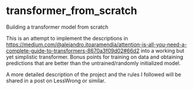 # transformer_from_scratch
Building a transformer model from scratch

This is an attempt to implement the descriptions in https://medium.com/@alejandro.itoaramendia/attention-is-all-you-need-a-complete-guide-to-transformers-8670a3f09d02#66d2 into a working but yet simplistic transformer. Bonus points for training on data and obtaining predictions that are better than the untrained/randomly initialized model.

A more detailed description of the project and the rules I followed will be shared in a post on LessWrong or similar.
